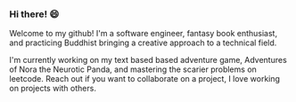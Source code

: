 ### Hi there! 😄
Welcome to my github! I'm a software engineer, fantasy book enthusiast, and practicing Buddhist bringing a creative approach to a technical field.

I'm currently working on my text based based adventure game, Adventures of Nora the Neurotic Panda, and mastering the scarier problems on leetcode.  Reach out if you want to collaborate on a project, I love working on projects with others.

<!--
**pallas0/pallas0** is a ✨ _special_ ✨ repository because its `README.md` (this file) appears on your GitHub profile.

Here are some ideas to get you started:

- 🔭 I’m currently working on ...
- 🌱 I’m currently learning ...
- 👯 I’m looking to collaborate on ...
- 🤔 I’m looking for help with ...
- 💬 Ask me about ...
- 📫 How to reach me: ...
- 😄 Pronouns: ...
- ⚡ Fun fact: ...
-->
